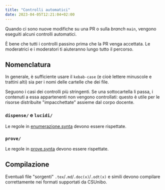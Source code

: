 ```yaml
---
title: "Controlli automatici"
date: 2023-04-05T12:21:04+02:00
---
```


Quando ci sono nuove modifiche su una PR o sulla _branch_ `main`, vengono
eseguiti alcuni controlli automatici.

È bene che tutti i controlli passino prima che la PR venga accettata. Le
moderatrici e i moderatori ti aiuteranno lungo tutto il percorso.

## Nomenclatura

In generale, è sufficiente usare il `kebab-case` (e cioè lettere minuscole e
trattini alti) sia per i nomi delle cartelle che dei file.

Seguono i casi dei controlli più stringenti. Se una sottocartella li passa, i
contenuti a essa appartenenti non vengono controllati: questo è utile per le
risorse distribuite "impacchettate" assieme dal corpo docente.

### `dispense/` e `lucidi/`

Le regole in
[enumerazione.synta](https://github.com/csunibo/config/blob/main/enumerazione.synta)
devono essere rispettate.

### `prove/`

Le regole in
[prove.synta](https://github.com/csunibo/config/blob/main/prove.synta)
devono essere rispettate.

## Compilazione

Eventuali file "sorgenti" `.tex`/`.md`/`.doc(x)`/`.odt(x)` e simili devono
compilare correttamente nei formati supportati da CSUnibo.
